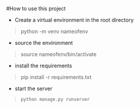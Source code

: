 #How to use this project
* Create a virtual environment in the root directory
> python -m venv nameofenv

* source the environment
> source nameofenv/bin/activate
* install the requirements
>pip install -r requirements.txt
* start the server
>```python manage.py runserver```